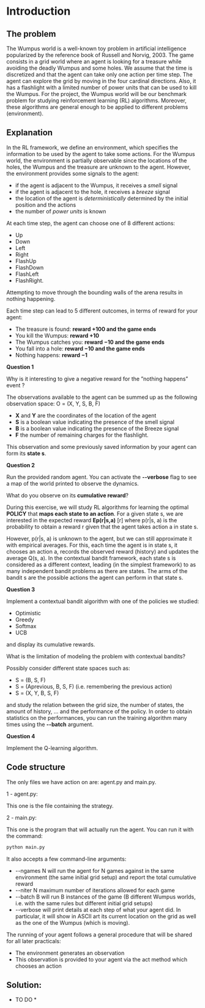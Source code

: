 # Introduction

## The problem
The Wumpus world is a well-known toy problem in artificial intelligence popularized by the reference book of Russell and Norvig, 2003. The game consists in a grid world where an agent is looking for a treasure while avoiding the deadly Wumpus and some holes. We assume that the time is discretized and that the agent can take only one action per time step. The agent can explore the grid by moving in the four cardinal directions. Also, it has a flashlight with a limited number of power units that can be used to kill the Wumpus. For the project, the Wumpus world will be our benchmark problem for studying reinforcement learning (RL) algorithms. Moreover, these algorithms are general enough to be applied to different problems (environment).

## Explanation

In the RL framework, we define an environment, which specifies the information to be used by the agent to take some actions. For the Wumpus world, the environment is partially observable since the locations of the holes, the Wumpus and the treasure are unknown to the agent. However, the environment provides some signals to the agent:

* if the agent is adjacent to the Wumpus, it receives a _smell_ signal
* if the agent is adjacent to the hole, it receives a _breeze_ signal
* the location of the agent is _deterministically_ determined by the initial position and the actions
* the number of _power units_ is known

At each time step, the agent can choose one of 8 different actions:

* Up
* Down
* Left
* Right
* FlashUp
* FlashDown
* FlashLeft
* FlashRight.

Attempting to move through the bounding walls of the arena results in nothing happening.

Each time step can lead to 5 different outcomes, in terms of reward for your agent:

* The treasure is found: __reward +100 and the game ends__
* You kill the Wumpus: __reward +10__
* The Wumpus catches you: __reward −10 and the game ends__
* You fall into a hole: __reward −10 and the game ends__
* Nothing happens: __reward −1__


__Question 1__

Why is it interesting to give a negative reward for the ”nothing happens” event ?

The observations available to the agent can be summed up as the following observation space: O = (X, Y, S, B, F)

* __X__ and __Y__ are the coordinates of the location of the agent
* __S__ is a boolean value indicating the presence of the smell signal
* __B__ is a boolean value indicating the presence of the Breeze signal
* __F__ the number of remaining charges for the flashlight.

This observation and some previously saved information by your agent can form its __state s__.


__Question 2__

Run the provided random agent. You can activate the __--verbose__ flag to see a map of the world printed to observe the dynamics. 

What do you observe on its __cumulative reward__?

During this exercise, we will study RL algorithms for learning the optimal __POLICY__ that __maps each state to an action__.
For a given state s, we are interested in the expected reward __Ep(r|s,a)__ [r] where p(r|s, a) is the probability to obtain a reward r given that the agent takes action a in state s. 

However, p(r|s, a) is unknown to the agent, but we can still approximate it with empirical averages. For this, each time the agent is in state s, it chooses an action a, records the observed reward (history) and updates the average Q(s, a).
In the contextual bandit framework, each state s is considered as a different context, leading (in the simplest framework) to as many independent bandit problems as there are states. The arms of the bandit s are the possible actions the agent can perform in that state s.

__Question 3__

Implement a contextual bandit algorithm with one of the policies we studied:

* Optimistic
* Greedy
* Softmax
* UCB

and display its cumulative rewards.

What is the limitation of modeling the problem with contextual bandits?

Possibly consider different state spaces such as:
* S = (B, S, F)
* S = (Aprevious, B, S, F) (i.e. remembering the previous action)
* S = (X, Y, B, S, F)

and study the relation between the grid size, the number of states, the amount of history, ... and the performance of the policy. In order to obtain statistics on the performances, you can run the training algorithm many times using the __--batch__ argument.


__Question 4__

Implement the Q-learning algorithm.


## Code structure

The only files we have action on are: agent.py and main.py.

1 - agent.py:

This one is the file containing the strategy.

2 - main.py:

This one is the program that will actually run the agent.
You can run it with the command:
```python
python main.py
```

It also accepts a few command-line arguments:

* --ngames N will run the agent for N games against in the same environment (the same initial grid setup) and report the total cumulative reward
* --niter N maximum number of iterations allowed for each game
* --batch B will run B instances of the game (B different Wumpus worlds, i.e. with the same rules but different initial grid setups)
* --verbose will print details at each step of what your agent did. In particular, it will show in ASCII art its current location on the grid as well as the one of the Wumpus (which is moving).

The running of your agent follows a general procedure that will be shared for all later practicals:
* The environment generates an observation
* This observation is provided to your agent via the act method which chooses an action


## Solution:

* TO DO *
